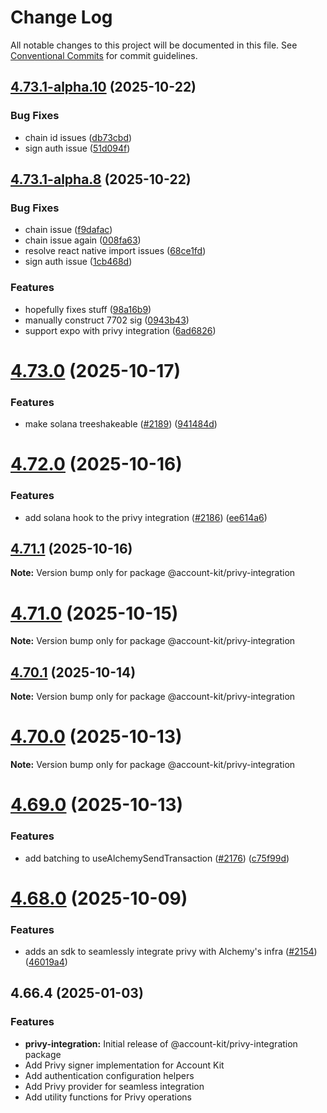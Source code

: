 # Change Log

All notable changes to this project will be documented in this file.
See [Conventional Commits](https://conventionalcommits.org) for commit guidelines.

## [4.73.1-alpha.10](https://github.com/alchemyplatform/aa-sdk/compare/v4.73.1-alpha.8...v4.73.1-alpha.10) (2025-10-22)

### Bug Fixes

- chain id issues ([db73cbd](https://github.com/alchemyplatform/aa-sdk/commit/db73cbd565c14e9f9ce8eb9a76785f740bbd4e36))
- sign auth issue ([51d094f](https://github.com/alchemyplatform/aa-sdk/commit/51d094fb184428b96871c8c45a5c1c4be7de54ce))

## [4.73.1-alpha.8](https://github.com/alchemyplatform/aa-sdk/compare/v4.73.0...v4.73.1-alpha.8) (2025-10-22)

### Bug Fixes

- chain issue ([f9dafac](https://github.com/alchemyplatform/aa-sdk/commit/f9dafacbdcd0725c2a6c058a78de0fcbb2a2a2b8))
- chain issue again ([008fa63](https://github.com/alchemyplatform/aa-sdk/commit/008fa631607e75ea1e15edf2887f25b789690464))
- resolve react native import issues ([68ce1fd](https://github.com/alchemyplatform/aa-sdk/commit/68ce1fd18d8f8b87dcefa7badc047d40ffab4367))
- sign auth issue ([1cb468d](https://github.com/alchemyplatform/aa-sdk/commit/1cb468d81ee4eb2f510347c300be5bd92890c98a))

### Features

- hopefully fixes stuff ([98a16b9](https://github.com/alchemyplatform/aa-sdk/commit/98a16b9c499c85e22f07e7f5caea018a70abdfea))
- manually construct 7702 sig ([0943b43](https://github.com/alchemyplatform/aa-sdk/commit/0943b438144d01b7b8a14ba0bcce085f0bf59f4a))
- support expo with privy integration ([6ad6826](https://github.com/alchemyplatform/aa-sdk/commit/6ad6826aa688ce7a6582e4633a77dffbd59b9371))

# [4.73.0](https://github.com/alchemyplatform/aa-sdk/compare/v4.72.0...v4.73.0) (2025-10-17)

### Features

- make solana treeshakeable ([#2189](https://github.com/alchemyplatform/aa-sdk/issues/2189)) ([941484d](https://github.com/alchemyplatform/aa-sdk/commit/941484d29da7fcc8664d22f9084cfc20eb3ddacf))

# [4.72.0](https://github.com/alchemyplatform/aa-sdk/compare/v4.71.1...v4.72.0) (2025-10-16)

### Features

- add solana hook to the privy integration ([#2186](https://github.com/alchemyplatform/aa-sdk/issues/2186)) ([ee614a6](https://github.com/alchemyplatform/aa-sdk/commit/ee614a6fbccbd142ef952e60c8947bc31fd08d4e))

## [4.71.1](https://github.com/alchemyplatform/aa-sdk/compare/v4.71.0...v4.71.1) (2025-10-16)

**Note:** Version bump only for package @account-kit/privy-integration

# [4.71.0](https://github.com/alchemyplatform/aa-sdk/compare/v4.70.1...v4.71.0) (2025-10-15)

**Note:** Version bump only for package @account-kit/privy-integration

## [4.70.1](https://github.com/alchemyplatform/aa-sdk/compare/v4.70.0...v4.70.1) (2025-10-14)

**Note:** Version bump only for package @account-kit/privy-integration

# [4.70.0](https://github.com/alchemyplatform/aa-sdk/compare/v4.69.0...v4.70.0) (2025-10-13)

**Note:** Version bump only for package @account-kit/privy-integration

# [4.69.0](https://github.com/alchemyplatform/aa-sdk/compare/v4.68.0...v4.69.0) (2025-10-13)

### Features

- add batching to useAlchemySendTransaction ([#2176](https://github.com/alchemyplatform/aa-sdk/issues/2176)) ([c75f99d](https://github.com/alchemyplatform/aa-sdk/commit/c75f99d7d41a1be818819986b73d3d344741789d))

# [4.68.0](https://github.com/alchemyplatform/aa-sdk/compare/v4.67.0...v4.68.0) (2025-10-09)

### Features

- adds an sdk to seamlessly integrate privy with Alchemy's infra ([#2154](https://github.com/alchemyplatform/aa-sdk/issues/2154)) ([46019a4](https://github.com/alchemyplatform/aa-sdk/commit/46019a442750ceb0de7cc06c8f2a9abf0145f6e7))

## 4.66.4 (2025-01-03)

### Features

- **privy-integration:** Initial release of @account-kit/privy-integration package
- Add Privy signer implementation for Account Kit
- Add authentication configuration helpers
- Add Privy provider for seamless integration
- Add utility functions for Privy operations
